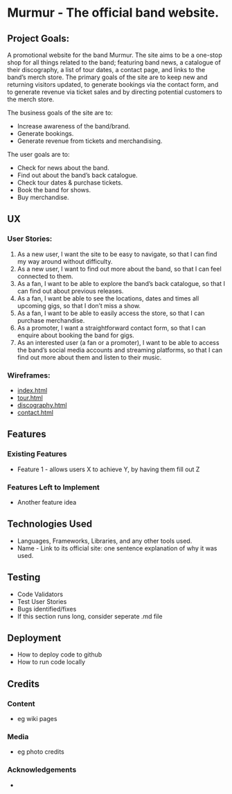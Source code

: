 # Murmur - The official band website.

## Project Goals:

A promotional website for the band Murmur. The site aims to be a one-stop shop for all things related to the band; featuring band news, a catalogue of their discography, a list of tour dates, a contact page, and links to the band’s merch store. The primary goals of the site are to keep new and returning visitors updated, to generate bookings via the contact form, and to generate revenue via ticket sales and by directing potential customers to the merch store.

The business goals of the site are to:
-	Increase awareness of the band/brand.
-	Generate bookings.
-	Generate revenue from tickets and merchandising.

The user goals are to:
-	Check for news about the band.
-	Find out about the band’s back catalogue.
-	Check tour dates & purchase tickets.
-   Book the band for shows.
-	Buy merchandise.

 
## UX
 
### User Stories:
1.	As a new user, I want the site to be easy to navigate, so that I can find my way around without difficulty.
2.	As a new user, I want to find out more about the band, so that I can feel connected to them.
3.	As a fan, I want to be able to explore the band’s back catalogue, so that I can find out about previous releases.
4.	As a fan, I want be able to see the locations, dates and times all upcoming gigs, so that I don’t miss a show.
5.	As a fan, I want to be able to easily access the store, so that I can purchase merchandise.
6.	As a promoter, I want a straightforward contact form, so that I can enquire about booking the band for gigs.
7.	As an interested user (a fan or a promoter), I want to be able to access the band’s social media accounts and streaming platforms, so that I can find out more about them and listen to their music.

### Wireframes:
- [index.html](assets/wireframes/index.pdf)
- [tour.html](assets/wireframes/tour.pdf)
- [discography.html](assets/wireframes/discography.pdf)
- [contact.html](assets/wireframes/contact.pdf)

## Features
 
### Existing Features
- Feature 1 - allows users X to achieve Y, by having them fill out Z

### Features Left to Implement
- Another feature idea

## Technologies Used

- Languages, Frameworks, Libraries, and any other tools used. 
- Name - Link to its official site: one sentence explanation of why it was used.

## Testing

 - Code Validators
 - Test User Stories
 - Bugs identified/fixes
 - If this section runs long, consider seperate .md file


## Deployment

- How to deploy code to github
- How to run code locally


## Credits

### Content
- eg wiki pages

### Media
- eg photo credits

### Acknowledgements

- 